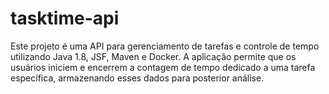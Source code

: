# tasktime-api
Este projeto é uma API para gerenciamento de tarefas e controle de tempo utilizando Java 1.8, JSF, Maven e Docker. A aplicação permite que os usuários iniciem e encerrem a contagem de tempo dedicado a uma tarefa específica, armazenando esses dados para posterior análise.
